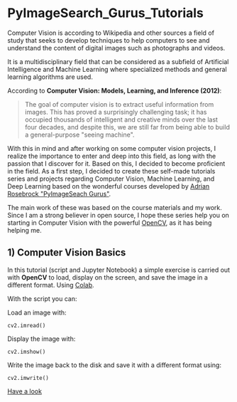# PyImageSearch_Gurus_Tutorials

Computer Vision is according to Wikipedia and other sources a field of study that seeks to develop techniques to help computers to see and understand the content of digital images such as photographs and videos.

It is a multidisciplinary field that can be considered as a subfield of Artificial Intelligence and Machine Learning where specialized methods and general learning algorithms are used.

According to **Computer Vision: Models, Learning, and Inference (2012)**:

> The goal of computer vision is to extract useful information from images. This has proved a surprisingly challenging task; it has occupied thousands of intelligent and creative minds over the last four decades, and despite this, we are still far from being able to build a general-purpose "seeing machine".

With this in mind and after working on some computer vision projects, I realize the importance to enter and deep into this field, as long with the passion that I discover for it. Based on this, I decided to become proficient in the field. 
As a first step, I decided to create these self-made tutorials series and projects regarding Computer Vision, Machine Learning, and Deep Learning based on the wonderful courses developed by [Adrian Rosebrock "PyImageSeach Gurus"](https://www.pyimagesearch.com/pyimagesearch-gurus/).

The main work of these was based on the course materials and my work. Since I am a strong believer in open source, I hope these series help you on starting in Computer Vision with the powerful [OpenCV](https://opencv.org/), as it has being helping me.

## 1) Computer Vision Basics

In this tutorial (script and Jupyter Notebook) a simple exercise is carried out with **OpenCV** to load, display on the screen, and save the image in a different format. Using [Colab](https://colab.research.google.com/notebooks/intro.ipynb).

With the script you can:

Load an image with:
```
cv2.imread()
```

Display the image with:
```
cv2.imshow()

```
Write the image back to the disk and save it with a different format using:
```
cv2.imwrite()
```

[Have a look](https://github.com/grisreyesrios/PyImageSearch_Gurus_Tutorials/blob/main/Load_Display_Save.ipynb)
